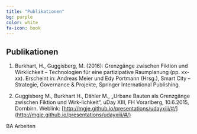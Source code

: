 ```yaml
---
title: "Publikationen"
bg: purple
color: white
fa-icon: book
---
```


## Publikationen

1. Burkhart, H., Guggisberg, M. (2016): Grenzgänge zwischen Fiktion und Wirklichkeit – Technologien für eine partizipative Raumplanung (pp. xx-xx). Erscheint in: Andreas Meier und Edy Portmann (Hrsg.), Smart City – Strategie, Governance & Projekte, Springer International Publishing.

2. Guggisberg M., Burkhart H., Dähler M., „Urbane Bauten als Grenzgänge zwischen Fiktion und Wirk-lichkeit“, uDay XIII, FH Vorarlberg, 10.6.2015, Dornbirn.
Weblink: [http://mgje.github.io/presentations/udayxiii/#/](http://mgje.github.io/presentations/udayxiii/#/)

BA Arbeiten